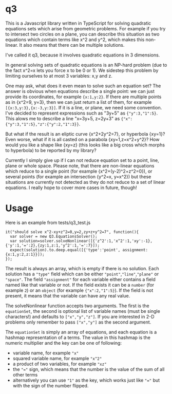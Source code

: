 # q3

This is a Javascript library written in TypeScript for solving quadratic equations sets which arise from geometric problems.
For example if you try to intersect two circles on a plane, you can describe this situation as
two equations which contain terms like x^2 and y^2, which makes this non-linear.
It also means that there can be multiple solutions.

I've called it q3, because it involves quadratic equations in 3 dimensions.

In general solving sets of quadratic equations is an NP-hard problem (due to the fact x^2=x lets you force x to be 0 or 1).
We sidestep this problem by limiting ourselves to at most 3 variables: x,y and z.

One may ask, what does it even mean to solve such an equation set?
The answer is obvious when equations describe a single point: we can just provide its coordinates, for example `{x:1,y:2}`.
If there are multiple points as in {x^2=9, y=3}, then we can just return a list of them, for example `[{x:3,y:3},{x:-3,y:3}]`.
If it is a line, or plane, we need some convention. 
I've decided to represent expressions such as "3y+5" as `{"y":3,"1":5}`.
This alows me to describe a line "x=3y+5, z=2y+3" as `{"x":{"y":3,"1":5},"z":{"y":2,"1":3}}`.

But what if the result is an eliptic curve {x^2+2y^2=7}, or hyperbola {xy=1}?
Even worse, what if it is all casted on a parabola {xy=1,z=x^2+y^2}?
How would you like a shape like {xy=z} (this looks like a big cross which morphs to hyperbola) to be reported by my library?

Currently I simply give up if I can not reduce equation set to a point, line, plane or whole space.
Please note, that there are non-linear equations which reduce to a single point (for example {x^2+(y-2)^2+z^2=0}),
or several points (for example an intersection {y^2=x, y=x^2}) but these situations are currently not detected as they do not reduce to a set of linear equations.
I really hope to cover more cases in future, though!

# Usage
Here is an example from tests/q3_test.js
```
it("should solve x^2-xy+z^2=0,y=2,zy+z+y^2=7", function(){
  var solver = new Q3.EquationsSolver();
  var solution=solver.solveNonlinear([{'z^2':1,'x^2':1,'xy':-1},{'y':1,'=':2},{zy:1,z:1,'y^2':1,'=':7}]);
  expect(solution).to.deep.equal([{'type':'point', assignment:{x:1,y:2,z:1}}]);
});
```
The result is always an array, which is empty if there is no solution.
Each solution has a `"type"` field which can be either `"point"`,`"line"`,`"plane"` or `"space"`.
The field `"assignment"` for each variable either contains a field named like that variable or not.
If the field exists it can be a `number` (for example `2`) or an `object` (for example `{"x":2,"1":5}`).
If the field is not present, it means that the variable can have any real value.

The solveNonlinear function accepts two arguments.
The first is the `equationSet`, the second is optional list of variable names (must be single characters!) and defaults to `["x","y","z"]`. If you are interested in 2-D problems only remember to pass `["x","y"]` as the second argument.

The `equationSet` is simply an array of equations, and each equation is a hashmap representation of a terms.
The value in this hashmap is the numeric multiplier and the key can be one of following:
* variable name, for example `"x"`
* squared variable name, for example `"x^2"`
* a product of two variables, for example `"xz"`
* the `"="` sign, which means that the number is the value of the sum of all other terms
* alternatively you can use `"1"` as the key, which works just like `"="` but with the sign of the number flipped.

